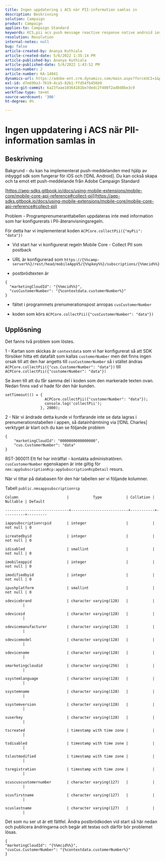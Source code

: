 ```yaml
---
title: Ingen uppdatering i ACS när PII-information samlas in
description: Beskrivning
solution: Campaign
product: Campaign
applies-to: Campaign Standard
keywords: KCS,pii acs push message reactive response native android ios
resolution: Resolution
internal-notes: null
bug: false
article-created-by: Ananya Kuthiala
article-created-date: 5/6/2022 1:35:14 PM
article-published-by: Ananya Kuthiala
article-published-date: 5/6/2022 1:43:52 PM
version-number: 2
article-number: KA-14941
dynamics-url: https://adobe-ent.crm.dynamics.com/main.aspx?forceUCI=1&pagetype=entityrecord&etn=knowledgearticle&id=f3b0bc5a-41cd-ec11-a7b5-0022480b639b
exl-id: d7e699a3-7619-4ca5-82b1-ffd54fb456b9
source-git-commit: 6a23faae10364181be7dedc2f408f2ad8d8be3c9
workflow-type: tm+mt
source-wordcount: '306'
ht-degree: 0%

---
```


# Ingen uppdatering i ACS när PII-information samlas in

## Beskrivning

Bakgrund - du kan ha implementerat push-meddelanden med hjälp av inbyggd sdk som fungerar för iOS och [!DNL Android]. Du kan också skapa och ta emot ett push-meddelande från Adobe Campaign Standard

[https://aep-sdks.gitbook.io/docs/using-mobile-extensions/mobile-core/mobile-core-api-reference#collect-pii](https://aep-sdks.gitbook.io/docs/using-mobile-extensions/mobile-core/mobile-core-api-reference#collect-pii)


Problem - Programprenumeranttabellen uppdateras inte med information som har konfigurerats i PII-återanvisningsregeln.

För detta har vi implementerat koden `ACPCore.collectPii({"myPii": "data"})`

- Vid start har vi konfigurerat regeln Mobile Core - Collect PII som postback

- URL är konfigurerad som `https://{%%camp-server%%}/rest/head/mobileAppV5/{%%pkey%%}/subscriptions/{%%mcid%%}`

- postbrödtexten är

```
{
  "marketingCloudId": "{%%mcid%%}",
  "cusCustomerNumber": "{%contextdata.customerNumber%}"
}
```

- fältet i programmets prenumerationspost anropas `cusCustomerNumber`

- koden som körs `ACPCore.collectPii({"cusCustomerNumber": "data"})`


## Upplösning


Det fanns två problem som löstes.



1 - Kartan som skickas är `contextdata` som vi har konfigurerat så att SDK försöker hitta ett datafält som kallas `customerNumber` men det finns ingen orsak till att den har angetts till `cusCustomerNumber` så i stället ändras `ACPCore.collectPii({"cus.CustomerNumber": "data"})` till `ACPCore.collectPii({"customerNumber": "data"})`

Se även till att du får samma del i koden som den markerade texten ovan. Nedan finns vad vi hade för den här kunden.

```
setTimeout(() = {
                  ACPCore.collectPii({"customerNumber": "data"});
                  console.log('collectPii');
                }, 2000);
```


2 - När vi ändrade detta kunde vi fortfarande inte se data lagras i prenumerationstabellen i appen, så datainhämtning via [!DNL Charles] verktyget är klart och du kan se följande problem

```
{
    "marketingCloudId": "0000000000000000",
    "cus.CustomerNumber": "data"
}
```

RST-360011 Ett fel har inträffat - kontakta administratören.
`cusCustomerNumber` egenskapen är inte giltig för `nms:appSubscriptionRcp:appSubscriptionRcpDetail` resurs.

När vi tittar på databasen för den här tabellen ser vi följande kolumner.



Tabell `public.nmsappsubscriptionrcp`

```
Column                      |           Type           | Collation | Nullable | Default

-----------------------------+--------------------------+-----------+----------+---------

iappsubscriptionrcpid       | integer                  |           | not null | 0

icreatedbyid                | integer                  |           | not null | 0

idisabled                   | smallint                 |           | not null | 0

imobileappid                | integer                  |           | not null | 0

imodifiedbyid               | integer                  |           | not null | 0

ipushplatform               | smallint                 |           | not null | 0

sdevicebrand                | character varying(128)   |           |          |

sdeviceid                   | character varying(128)   |           |          |

sdevicemanufacturer         | character varying(128)   |           |          |

sdevicemodel                | character varying(128)   |           |          |

sdevicename                 | character varying(128)   |           |          |

smarketingcloudid           | character varying(256)   |           |          |

ssystemlanguage             | character varying(128)   |           |          |

ssystemname                 | character varying(128)   |           |          |

ssystemversion              | character varying(128)   |           |          |

suserkey                    | character varying(128)   |           |          |

tscreated                   | timestamp with time zone |           |          |

tsdisabled                  | timestamp with time zone |           |          |

tslastmodified              | timestamp with time zone |           |          |

tsregistration              | timestamp with time zone |           |          |

scuscuscustomernumber       | character varying(127)   |           |          |

scusfirstname               | character varying(127)   |           |          |

scuslastname                | character varying(127)   |           |          |
```


Det som nu ser ut är ett fältfel. Ändra postbrödkoden vid start så här nedan och publicera ändringarna och begär att testas och därför bör problemet lösas.

```
{
"marketingCloudId": "{%%mcid%%}",
"cusCus.CustomerNumber": "{%contextdata.customerNumber%}"
}
```

